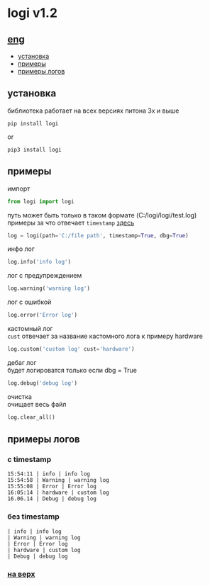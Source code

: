 # logi v1.2
## <a href='https://github.com/hiikion/logi/blob/main/README.md'>eng</a>
- <a href='https://github.com/hiikion/logi/blob/main/README-ru.md#%D1%83%D1%81%D1%82%D0%B0%D0%BD%D0%BE%D0%B2%D0%BA%D0%B0'>установка</a>
- <a href='https://github.com/hiikion/logi/blob/main/README-ru.md#%D0%BF%D1%80%D0%B8%D0%BC%D0%B5%D1%80%D1%8B'>примеры</a>
- <a href='https://github.com/hiikion/logi/blob/main/README-ru.md#%D0%BF%D1%80%D0%B8%D0%BC%D0%B5%D1%80%D1%8B-%D0%BB%D0%BE%D0%B3%D0%BE%D0%B2'>примеры логов</a>
## установка
библиотека работает на всех версиях питона 3x и выше
```
pip install logi
```
or
```
pip3 install logi
```
## примеры
импорт
```python
from logi import logi
```
путь может быть только в таком формате (C:/logi/logi/test.log) <br>
примеры за что отвечает ```timestamp``` <a href='https://github.com/hiikion/logi/blob/main/README-ru.md#%D0%BF%D1%80%D0%B8%D0%BC%D0%B5%D1%80%D1%8B-%D0%BB%D0%BE%D0%B3%D0%BE%D0%B2'>здесь</a>
```python
log = logi(path='C:/file path', timestamp=True, dbg=True)
```
инфо лог
```python
log.info('info log')
```
лог с предупреждением
```python
log.warning('warning log')
```
лог с ошибкой
```python
log.error('Error log')
```
кастомный лог <br>
 ```cust``` отвечает за название кастомного лога к примеру hardware
```python
log.custom('custom log' cust='hardware')
```
дебаг лог <br>
будет логироватся только если dbg = True
```python
log.debug('debug log')
```
очистка <br>
очищает весь файл
```python
log.clear_all()
```

## примеры логов
### с timestamp
```
15:54:11 | info | info log
15:54:58 | Warning | warning log
15:55:08 | Error | Error log
16:05:14 | hardware | custom log
16.06.14 | Debug | debug log
```
### без timestamp
```
| info | info log
| Warning | warning log
| Error | Error log
| hardware | custom log
| Debug | debug log
```
### <a href='https://github.com/hiikion/logi/blob/main/README-ru.md#logi-v12'>на верх</a>
